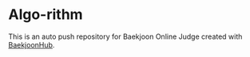 # Algo-rithm
This is an auto push repository for Baekjoon Online Judge created with [BaekjoonHub](https://github.com/BaekjoonHub/BaekjoonHub).
